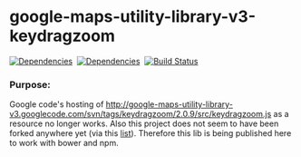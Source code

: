 google-maps-utility-library-v3-keydragzoom
==============

[![Dependencies](https://david-dm.org/nmccready/google-maps-utility-library-v3-keydragzoom.png)](https://david-dm.org/nmccready/google-maps-utility-library-v3-keydragzoom)&nbsp;
[![Dependencies](https://david-dm.org/nmccready/google-maps-utility-library-v3-keydragzoom.png)](https://david-dm.org/nmccready/google-maps-utility-library-v3-keydragzoom)&nbsp;
[![Build Status](https://travis-ci.org/nmccready/google-maps-utility-library-v3-keydragzoom.png?branch=master)](https://travis-ci.org/nmccready/google-maps-utility-library-v3-keydragzoom)


### Purpose:

Google code's hosting of http://google-maps-utility-library-v3.googlecode.com/svn/tags/keydragzoom/2.0.9/src/keydragzoom.js as a resource no longer works. Also this project does not seem to have been forked anywhere yet (via this [list](http://googlemaps.github.io/libraries.html)). Therefore this lib is being published here to work with bower and npm.
